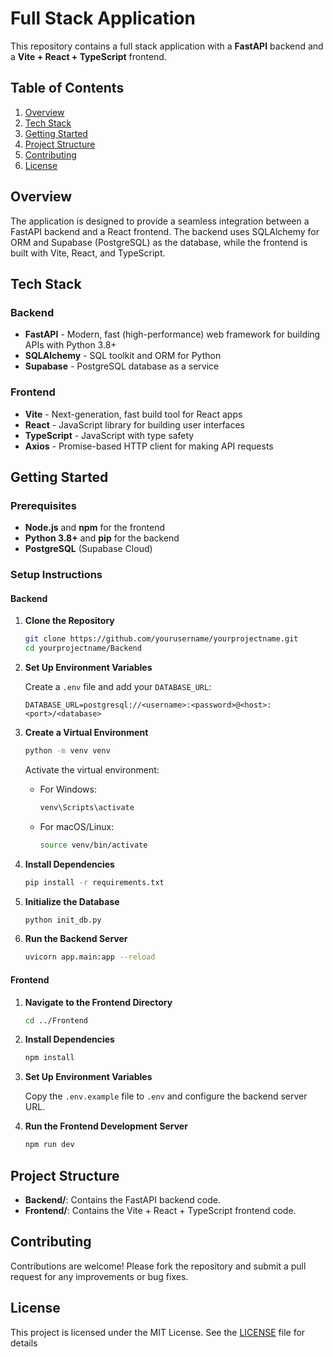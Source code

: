 # Full Stack Application

This repository contains a full stack application with a **FastAPI** backend and a **Vite + React + TypeScript** frontend.

## Table of Contents

1. [Overview](#overview)
2. [Tech Stack](#tech-stack)
3. [Getting Started](#getting-started)
4. [Project Structure](#project-structure)
5. [Contributing](#contributing)
6. [License](#license)

## Overview

The application is designed to provide a seamless integration between a FastAPI backend and a React frontend. The backend uses SQLAlchemy for ORM and Supabase (PostgreSQL) as the database, while the frontend is built with Vite, React, and TypeScript.

## Tech Stack

### Backend

- **FastAPI** - Modern, fast (high-performance) web framework for building APIs with Python 3.8+
- **SQLAlchemy** - SQL toolkit and ORM for Python
- **Supabase** - PostgreSQL database as a service

### Frontend

- **Vite** - Next-generation, fast build tool for React apps
- **React** - JavaScript library for building user interfaces
- **TypeScript** - JavaScript with type safety
- **Axios** - Promise-based HTTP client for making API requests

## Getting Started

### Prerequisites

- **Node.js** and **npm** for the frontend
- **Python 3.8+** and **pip** for the backend
- **PostgreSQL** (Supabase Cloud)

### Setup Instructions

#### Backend

1. **Clone the Repository**

   ```bash
   git clone https://github.com/yourusername/yourprojectname.git
   cd yourprojectname/Backend
   ```

2. **Set Up Environment Variables**

   Create a `.env` file and add your `DATABASE_URL`:

   ```
   DATABASE_URL=postgresql://<username>:<password>@<host>:<port>/<database>
   ```

3. **Create a Virtual Environment**

   ```bash
   python -m venv venv
   ```

   Activate the virtual environment:

   - For Windows:

     ```bash
     venv\Scripts\activate
     ```

   - For macOS/Linux:

     ```bash
     source venv/bin/activate
     ```

4. **Install Dependencies**

   ```bash
   pip install -r requirements.txt
   ```

5. **Initialize the Database**

   ```bash
   python init_db.py
   ```

6. **Run the Backend Server**

   ```bash
   uvicorn app.main:app --reload
   ```

#### Frontend

1. **Navigate to the Frontend Directory**

   ```bash
   cd ../Frontend
   ```

2. **Install Dependencies**

   ```bash
   npm install
   ```

3. **Set Up Environment Variables**

   Copy the `.env.example` file to `.env` and configure the backend server URL.

4. **Run the Frontend Development Server**

   ```bash
   npm run dev
   ```

## Project Structure

- **Backend/**: Contains the FastAPI backend code.
- **Frontend/**: Contains the Vite + React + TypeScript frontend code.

## Contributing

Contributions are welcome! Please fork the repository and submit a pull request for any improvements or bug fixes.

## License

This project is licensed under the MIT License. See the [LICENSE](LICENSE) file for details
